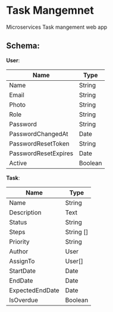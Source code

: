# Task Mangemnet

Microservices Task mangement web app

## Schema:

**User**:

| Name                 | Type    |
| -------------------- | ------- |
| Name                 | String  |
| Email                | String  |
| Photo                | String  |
| Role                 | String  |
| Password             | String  |
| PasswordChangedAt    | Date    |
| PasswordResetToken   | String  |
| PasswordResetExpires | Date    |
| Active               | Boolean |

**Task**:

| Name            | Type      |
| --------------- | --------- |
| Name            | String    |
| Description     | Text      |
| Status          | String    |
| Steps           | String [] |
| Priority        | String    |
| Author          | User      |
| AssignTo        | User[]    |
| StartDate       | Date      |
| EndDate         | Date      |
| ExpectedEndDate | Date      |
| IsOverdue       | Boolean   |
